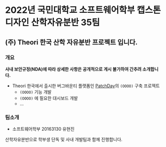 # 2022년 국민대학교 소프트웨어학부 캡스톤디자인 산학자유분반 35팀

## (주) Theori 한국 산학 자유분반 프로젝트 입니다.

### 개요

**사내 보안규정(NDA)에 따라 상세한 사항은 공개적으로 게시 불가하여 간추려 소개합니다.**

- Theori 한국에서 출시한 버그바운티 플랫폼인 [PatchDay](https://patchday.io)의 `(OOOO)` 구축 프로젝트
  - `(OOOO)` 기능 개발
  - `(OOOO)` 에 필요한 대시보드 개발
  - ...

### 팀소개

- 소프트웨어학부 20163130 유현진

산학자유분반으로 학부생 단독 및 사내 개발팀과 함께 진행합니다.
